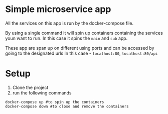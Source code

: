 # Simple microservice app

All the services on this app is run by the docker-compose file.

By using a single command it will spin up containers containing the services youn want to run.
In this case it spins the `main` and `sub` app.

These app are span up on different using ports and can be accessed by going to the designated urls
In this case - `localhost:80`, `localhost:80/api`

# Setup

1. Clone the project
2. run the following commands

```
docker-compose up #to spin up the containers
docker-compose down #to close and remove the containers
```
